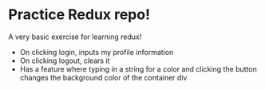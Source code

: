 # Practice Redux repo!

A very basic exercise for learning redux!
- On clicking login, inputs my profile information
- On clicking logout, clears it
- Has a feature where typing in a string for a color and clicking the button changes the background color of the container div